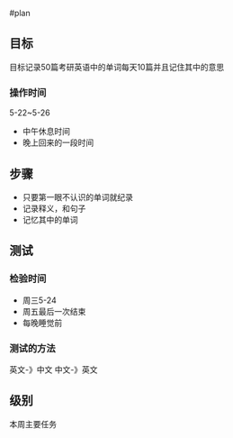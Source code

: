#plan 

## 目标
目标记录50篇考研英语中的单词每天10篇并且记住其中的意思

### 操作时间
5-22~5-26
- 中午休息时间
- 晚上回来的一段时间

## 步骤
- 只要第一眼不认识的单词就纪录
- 记录释义，和句子
- 记忆其中的单词

## 测试
### 检验时间
- 周三5-24
- 周五最后一次结束
- 每晚睡觉前
### 测试的方法
英文-》中文
中文-》英文

## 级别
本周主要任务
